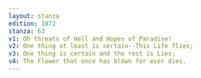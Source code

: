```yaml
---
layout: stanza
edition: 1872
stanza: 63
v1: Oh threats of Hell and Hopes of Paradise!
v2: One thing at least is certain--This Life flies;
v3: One thing is certain and the rest is Lies;
v4: The Flower that once has blown for ever dies.
---
```

